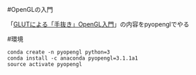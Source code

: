 #OpenGLの入門

「[GLUTによる「手抜き」OpenGL入門](https://tokoik.github.io/opengl/libglut.html)」の内容をpyopenglでやる

#環境
```py3
conda create -n pyopengl python=3
conda install -c anaconda pyopengl=3.1.1a1
source activate pyopengl
```
